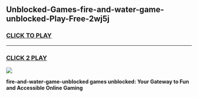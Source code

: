
## Unblocked-Games-fire-and-water-game-unblocked-Play-Free-2wj5j
<h3>
<a href="https://premium76.site?title=fire-and-water-game-unblocked&ref=23A">CLICK TO PLAY</a></h3>
<hr>

<h3>
<a href="https://premium76.site?title=fire-and-water-game-unblocked&ref=23A">CLICK 2 PLAY</a>
  
</h3>

<a href="https://premium76.site?title=fire-and-water-game-unblocked&ref=23A"><img src="https://clearcache.store/games.png"></a>


**fire-and-water-game-unblocked games unblocked: Your Gateway to Fun and Accessible Online Gaming**
